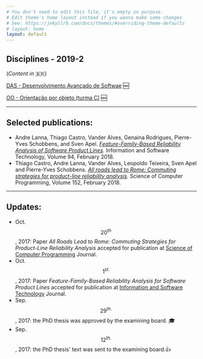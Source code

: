 ```yaml
---
# You don't need to edit this file, it's empty on purpose.
# Edit theme's home layout instead if you wanna make some changes
# See: https://jekyllrb.com/docs/themes/#overriding-theme-defaults
# layout: home
layout: default
---
```

[das_page]: /lectures/tppe/planoDeAula
[oo_page]: /lectures/oo/planoDeAulas.html

## Disciplines - 2019-2  
(_Content in_ <span>&#x1f1e7;&#x1f1f7;</span>)

[DAS - Desenvolvimento Avançado de Softwae][das_page] :new:

[OO - Orientação por objeto (turma C)][oo_page] :new:


--------------------------------------------------------------------------------
## Selected publications:

* Andre Lanna, Thiago Castro, Vander Alves, Genaina Rodrigues,
  Pierre-Yves Schobbens, and Sven Apel. _[Feature-Family-Based Reliability
Analysis of Software Product Lines][ist2017]._ Information and Software
Technology, Volume 94, February 2018.  
* Thiago Castro, Andre Lanna, Vander Alves, Leopoldo Teixeira, Sven Apel and
  Pierre-Yves Schobbens. _[All roads lead to Rome: Commuting strategies for
  product-line reliability analysis][scp2018]._ Science of Computer Programming,
  Volume 152, February 2018.

--------------------------------------------------------------------------------
## Updates:  

* Oct. $$20^{th}$$, 2017: Paper _All Roads Lead to Rome: Commuting Strategies for
  Product-Line Reliability Analysis_ accepted for publication at [Science of
Computer Programming][scp] Journal.
* Oct. $$ 1^{st.}$$, 2017: Paper _Feature-Family-Based Reliability Analysis for
  Software Product Lines_ accepted for publication at [Information and
Software Technology][ist] Journal. 
* Sep. $$29^{th.}$$, 2017: the PhD thesis was approved by the examining board.
  :mortar_board:
* Sep. $$12^{th.}$$, 2017: the PhD thesis' text was sent to the examining
  board.:+1:




[ist]: https://www.journals.elsevier.com/information-and-software-technology/
[scp]: https://www.journals.elsevier.com/science-of-computer-programming/
[ist2017]: http://ow.ly/DZeZ30fBFcF
[scp2018]: https://www.sciencedirect.com/science/article/pii/S0167642317302253
